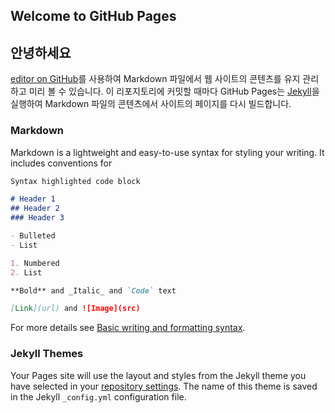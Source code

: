 ## Welcome to GitHub Pages
## 안녕하세요



[editor on GitHub](https://github.com/eastgyu9/eastgyu9.github.io/edit/main/README.md)를 사용하여 Markdown 파일에서 웹 사이트의 콘텐츠를 유지 관리하고 미리 볼 수 있습니다.
이 리포지토리에 커밋할 때마다 GitHub Pages는 [Jekyll](https://jekyllrb.com/)을 실행하여 Markdown 파일의 콘텐츠에서 사이트의 페이지를 다시 빌드합니다.

### Markdown

Markdown is a lightweight and easy-to-use syntax for styling your writing. It includes conventions for

```markdown
Syntax highlighted code block

# Header 1
## Header 2
### Header 3

- Bulleted
- List

1. Numbered
2. List

**Bold** and _Italic_ and `Code` text

[Link](url) and ![Image](src)
```

For more details see [Basic writing and formatting syntax](https://docs.github.com/en/github/writing-on-github/getting-started-with-writing-and-formatting-on-github/basic-writing-and-formatting-syntax).

### Jekyll Themes

Your Pages site will use the layout and styles from the Jekyll theme you have selected in your [repository settings](https://github.com/eastgyu9/eastgyu9.github.io/settings/pages). The name of this theme is saved in the Jekyll `_config.yml` configuration file.
